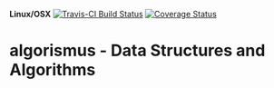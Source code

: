 **Linux/OSX** [![Travis-CI Build Status](https://travis-ci.org/andersy005/algorismus.svg?branch=master)](https://travis-ci.org/andersy005/algorismus) [![Coverage Status](https://coveralls.io/repos/github/andersy005/algorismus/badge.svg?branch=master)](https://coveralls.io/github/andersy005/algorismus?branch=master)
# algorismus - Data Structures and Algorithms

